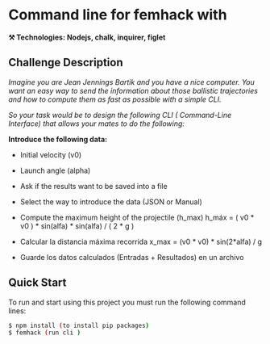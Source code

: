 # Command line for femhack with
**⚒️ Technologies: Nodejs, chalk, inquirer, figlet** 

## Challenge Description

_Imagine you are Jean Jennings Bartik and you have a nice computer. You want an easy way to send the information about those ballistic trajectories and how to compute them as fast as possible with a simple CLI._

_So your task would be to design the following CLI ( Command-Line Interface) that allows your mates to do the following:_

**Introduce the following data:**
* Initial velocity (v0)
* Launch angle (alpha)
* Ask if the results want to be saved into a file
* Select the way to introduce the data (JSON or Manual)
* Compute the maximum height of the projectile (h_max)
h_máx = ( v0 * v0 ) * sin(alfa) * sin(alfa) / ( 2 * g ) 

* Calcular la distancia máxima recorrida
x_max = (v0 * v0) * sin(2*alfa) / g

* Guarde los datos calculados (Entradas + Resultados) en un archivo

## Quick Start

To run and start using this project you must run the following command lines:

```sh
$ npm install (to install pip packages)
$ femhack (run cli )
```

